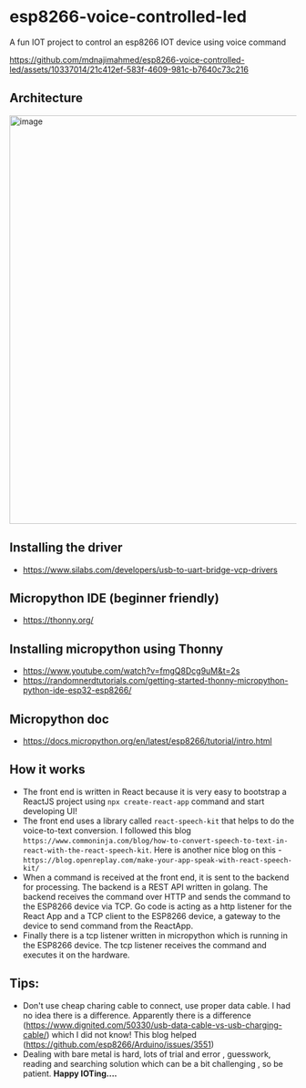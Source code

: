 # esp8266-voice-controlled-led
A fun IOT project to control an esp8266 IOT device using voice command



https://github.com/mdnajimahmed/esp8266-voice-controlled-led/assets/10337014/21c412ef-583f-4609-981c-b7640c73c216

## Architecture 
<img width="716" alt="image" src="https://github.com/mdnajimahmed/esp8266-voice-controlled-led/assets/10337014/fec93f99-fd26-4d7c-be65-df9a9e33f4f0">


## Installing the driver
- https://www.silabs.com/developers/usb-to-uart-bridge-vcp-drivers

## Micropython IDE (beginner friendly)
- https://thonny.org/

## Installing micropython using Thonny
- https://www.youtube.com/watch?v=fmgQ8Dcg9uM&t=2s
- https://randomnerdtutorials.com/getting-started-thonny-micropython-python-ide-esp32-esp8266/

## Micropython doc
- https://docs.micropython.org/en/latest/esp8266/tutorial/intro.html

## How it works
- The front end is written in React because it is very easy to bootstrap a ReactJS project using `npx create-react-app` command and start developing UI! 
- The front end uses a library called `react-speech-kit` that helps to do the voice-to-text conversion. I followed this blog `https://www.commoninja.com/blog/how-to-convert-speech-to-text-in-react-with-the-react-speech-kit`. Here is another nice blog on this - `https://blog.openreplay.com/make-your-app-speak-with-react-speech-kit/`
- When a command is received at the front end, it is sent to the backend for processing. The backend is a REST API written in golang. The backend receives the command over HTTP and sends the command to the ESP8266 device via TCP. Go code is acting as a http listener for the React App and a TCP client to the ESP8266 device, a gateway to the device to send command from the ReactApp.
- Finally there is a tcp listener written in micropython which is running in the ESP8266 device. The tcp listener receives the command and executes it on the hardware.

## Tips:
- Don't use cheap charing cable to connect, use proper data cable. I had no idea there is a difference. Apparently there is a difference (https://www.dignited.com/50330/usb-data-cable-vs-usb-charging-cable/) which I did not know! This blog helped (https://github.com/esp8266/Arduino/issues/3551)
- Dealing with bare metal is hard, lots of trial and error , guesswork, reading and searching solution which can be a bit challenging , so be patient. **Happy IOTing....**
